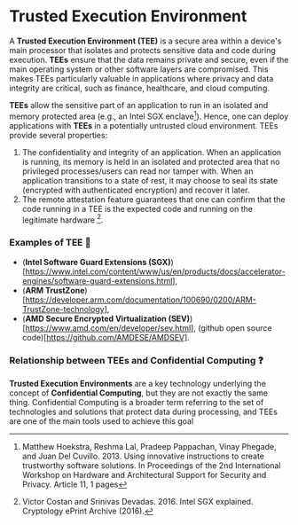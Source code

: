 # Trusted Execution Environment

A **Trusted Execution Environment (TEE)** is a secure area within a device's main processor that isolates and protects sensitive data and code during execution. 
**TEEs** ensure that the data remains private and secure, even if the main operating system or other software layers are compromised. 
This makes TEEs particularly valuable in applications where privacy and data integrity are critical, such as finance, healthcare, and cloud computing.

**TEEs** allow the sensitive part of an application to run in an isolated and memory protected area (e.g., an Intel SGX enclave[^1]). 
Hence, one can deploy applications with **TEEs** in a potentially untrusted cloud environment. 
TEEs provide several properties: 
1. The confidentiality and integrity of an application. When an application is running, its memory is held in an isolated and protected area that no privileged processes/users can read nor tamper with. When an application transitions to a state of rest, it may choose to seal its state (encrypted with authenticated encryption) and recover it later.
2. The remote attestation feature guarantees that one can confirm that the code running in a TEE is the expected code and running on the legitimate hardware [^2]. 

### Examples of TEE :school_satchel:
- (**Intel Software Guard Extensions (SGX)**)[https://www.intel.com/content/www/us/en/products/docs/accelerator-engines/software-guard-extensions.html],
- (**ARM TrustZone**)[https://developer.arm.com/documentation/100690/0200/ARM-TrustZone-technology],
- (**AMD Secure Encrypted Virtualization (SEV)**)[https://www.amd.com/en/developer/sev.html], (github open source code)[https://github.com/AMDESE/AMDSEV].

### Relationship between TEEs and Confidential Computing :question:
**Trusted Execution Environments** are a key technology underlying the concept of **Confidential Computing**, but they are not exactly the same thing. 
Confidential Computing is a broader term referring to the set of technologies and solutions that protect data during processing, and TEEs are one of the main tools used to achieve this goal



[^1]: Matthew Hoekstra, Reshma Lal, Pradeep Pappachan, Vinay Phegade, and Juan Del Cuvillo. 2013. Using innovative instructions to create trustworthy software solutions. In Proceedings of the 2nd International Workshop on Hardware and Architectural Support for Security and Privacy. Article 11, 1 pages
[^2]: Victor Costan and Srinivas Devadas. 2016. Intel SGX explained. Cryptology ePrint Archive (2016).
